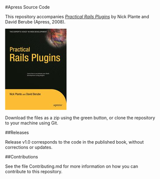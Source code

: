 #Apress Source Code

This repository accompanies [*Practical Rails Plugins*](http://www.apress.com/9781590599938) by Nick Plante and David Berube (Apress, 2008).

![Cover image](9781590599938.jpg)

Download the files as a zip using the green button, or clone the repository to your machine using Git.

##Releases

Release v1.0 corresponds to the code in the published book, without corrections or updates.

##Contributions

See the file Contributing.md for more information on how you can contribute to this repository.
